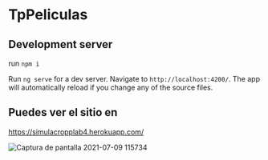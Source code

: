 # TpPeliculas

## Development server

run `npm i`

Run `ng serve` for a dev server. Navigate to `http://localhost:4200/`. The app will automatically reload if you change any of the source files.

## Puedes ver el sitio en
https://simulacropplab4.herokuapp.com/

![Captura de pantalla 2021-07-09 115734](https://user-images.githubusercontent.com/44885834/125097854-e7a0bd80-e0ac-11eb-89d9-0d76dd89ded8.png)
